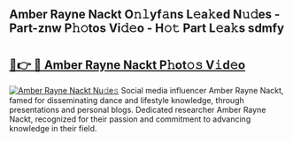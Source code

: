 ## Amber Rayne Nackt O𝚗𝚕yf𝚊ns L𝚎a𝚔ed N𝚞𝚍es - Part-znw P𝚑𝚘tos Vi𝚍𝚎o - H𝚘𝚝 Part L𝚎a𝚔s sdmfy

# <h2><a href="http://kfconwj.oniu.top/?m=Amber+Rayne+Nackt">🔗👉 🔴 Amber Rayne Nackt P𝚑ot𝚘𝚜 V𝚒d𝚎o</a></h2>

[![Amber Rayne Nackt Nu𝚍e𝚜](https://i.imgur.com/0qMVB7G.gif)](http://kfconwj.oniu.top/?m=Amber+Rayne+Nackt)
Social media influencer Amber Rayne Nackt, famed for disseminating dance and lifestyle knowledge, through presentations and personal blogs. Dedicated researcher Amber Rayne Nackt, recognized for their passion and commitment to advancing knowledge in their field.  
